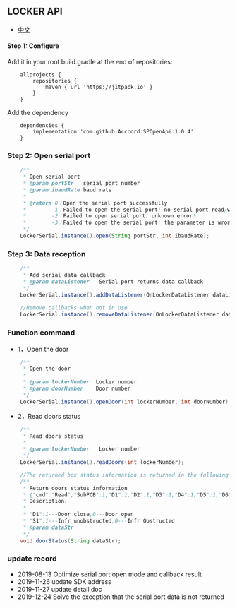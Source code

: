 ## LOCKER API
- [中文](https://github.com/Acccord/SPOpenApi/blob/master/doc/LockerApi.md)

#### Step 1: Configure
Add it in your root build.gradle at the end of repositories:
```
    allprojects {
        repositories {
            maven { url 'https://jitpack.io' }
        }
    }
```
Add the dependency
```
    dependencies {
        implementation 'com.github.Acccord:SPOpenApi:1.0.4'
    }
```

### Step 2: Open serial port
``` java
    /**
     * Open serial port
     * @param portStr   serial port number
     * @param ibaudRate baud rate
     *
     * @return 0：Open the serial port successfully
     *        -1：Failed to open the serial port: no serial port read/write permission!
     *        -2：Failed to open serial port: unknown error!
     *        -3：Failed to open the serial port: the parameter is wrong!
     */
    LockerSerial.instance().open(String portStr, int ibaudRate);
```

### Step 3: Data reception
``` java
    /**
     * Add serial data callback
     * @param dataListener   Serial port returns data callback
     */
    LockerSerial.instance().addDataListener(OnLockerDataListener dataListener);
    
    //Remove callbacks when not in use
    LockerSerial.instance().removeDataListener(OnLockerDataListener dataListener);
```

### Function command
- 1，Open the door
``` java
    /**
     * Open the door
     *
     * @param lockerNumber  Locker number
     * @param doorNumber    Door number
     */
    LockerSerial.instance().openDoor(int lockerNumber, int doorNumber);
```

- 2，Read doors status
``` java
    /**
     * Read doors status
     *
     * @param lockerNumber   Locker number
     */
    LockerSerial.instance().readDoors(int lockerNumber);

    //The returned box status information is returned in the following method of OnLockerDataListener
    /**
     * Return doors status information
     * {"cmd":"Read","SubPCB":1,"D1":1,"D2":1,"D3":1,"D4":1,"D5":1,"D6":1,"D7":1,"D8":1,"D9":1,"D10":1,"D11":1,"D12":1,"S1":1,"S2":1,"S3":1,"S4":1,"S5":1,"S6":1,"S7":1,"S8":1,"S9":1,"S10":1,"S11":1,"S12":1}
     * Description:
     * 
     * "D1":1---Door close,0---Door open
     * "S1":1---Infr unobstructed,0---Infr Obstructed 
     * @param dataStr  
     */
    void doorStatus(String dataStr);
```

### update record
- 2019-08-13 Optimize serial port open mode and callback result
- 2019-11-26 update SDK address 
- 2019-11-27 update detail doc
- 2019-12-24 Solve the exception that the serial port data is not returned